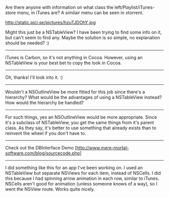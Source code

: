 

Are there anyone with information on what class the left/Playlist/iTunes-store menu, in iTunes are? A similair menu can be seen in xtorrent.

http://static.pici.se/pictures/hzuTJDOhY.jpg

Might this just be a NSTableView? I have been trying to find some info on it, but can't seem to find any. Maybe the solution is so simple, no explanation should be needed? :)

----
iTunes is Carbon, so it's not anything in Cocoa. However, using an NSTableView is your best bet to copy the look in Cocoa.

----
Oh, thanks! I'll look into it. :)

----
Wouldn't a NSOutlineView be more fitted for this job since there's a hierarchy? What would be the advantages of using a NSTableView instead? How would the hierarchy be handled?

----
For such things, yes an NSOutlineView would be more appropriate. Since it's a subclass of NSTableView, you get the same things from it's parent class. As they say, it's better to use something that already exists than to reinvent the wheel if you don't have to.

----
Check out the DBInterface Demo [http://www.mere-mortal-software.com/blog/sourcecode.php]

----
I did something like this for an app I've been working on. I used an NSTableView but separate NSViews for each item, instead of NSCells. I did this because I had spinning arrow animation in each row, similar to iTunes. NSCells aren't good for animation (unless someone knows of a way), so I went the NSView route. Works quite nicely.

